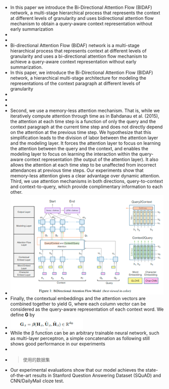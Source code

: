 - In this paper we introduce the Bi-Directional Attention Flow (BIDAF) network, a multi-stage hierarchical process that represents the context at different levels of granularity and uses bidirectional attention flow mechanism to obtain a query-aware context representation without early summarization
-
-
- Bi-directional Attention Flow (BiDAF) network is a multi-stage hierarchical process that represents context at different levels of granularity and uses a bi-directional attention flow mechanism to achieve a query-aware context representation without early summarization.
- In this paper, we introduce the Bi-Directional Attention Flow (BIDAF) network, a hierarchical
  multi-stage architecture for modeling the representations of the context paragraph at different levels of granularity
-
-
-
- Second, we use a memory-less attention mechanism. That is, while we iteratively compute attention through time as in Bahdanau et al. (2015), the attention at each time step is a function of only the query and the context paragraph at the current time step and does not directly depend on the attention at the previous time step. We hypothesize that this simplification leads to the division of labor between the attention layer and the modeling layer. It forces the attention layer to focus on learning the attention between the query and the context, and enables the modeling layer to focus on learning the interaction within the query-aware context representation (the output of the attention layer). It also allows the attention at each time step to be unaffected from incorrect attendances at previous time steps. Our experiments show that memory-less attention gives a clear advantage over dynamic attention. Third, we use attention mechanisms in both directions, query-to-context and context-to-query, which provide complimentary information to each other.
- ![image.png](../assets/image_1667657649728_0.png)
- Finally, the contextual embeddings and the attention vectors are combined together to yield G, where each column vector can be considered as the query-aware representation of each context word. We define **G** by
- ![image.png](../assets/image_1667658005026_0.png)
- While the β function can be an arbitrary trainable neural network, such as multi-layer perceptron, a simple concatenation as following still shows good performance in our experiments
-
-
  >使用的数据集
- Our experimental evaluations show that our model achieves the state-of-the-art results in Stanford Question Answering Dataset (SQuAD) and CNN/DailyMail cloze test.